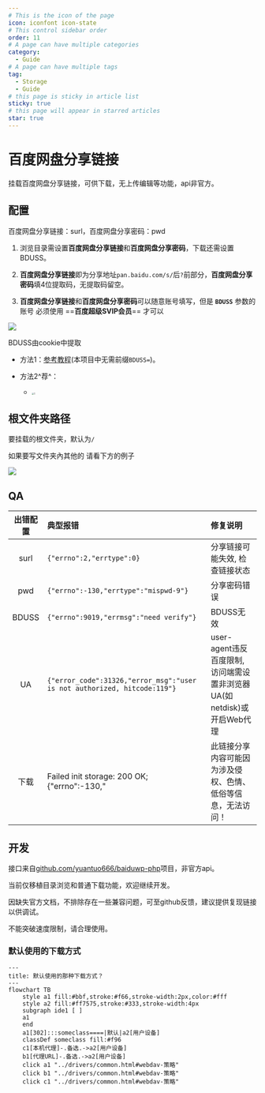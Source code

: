 ```yaml
---
# This is the icon of the page
icon: iconfont icon-state
# This control sidebar order
order: 11
# A page can have multiple categories
category:
  - Guide
# A page can have multiple tags
tag:
  - Storage
  - Guide
# this page is sticky in article list
sticky: true
# this page will appear in starred articles
star: true
---
```


# 百度网盘分享链接

挂载百度网盘分享链接，可供下载，无上传编辑等功能，api非官方。



## **配置**

百度网盘分享链接：surl，百度网盘分享密码：pwd

1. 浏览目录需设置**百度网盘分享链接**和**百度网盘分享密码**，下载还需设置BDUSS。

2. **百度网盘分享链接**即为分享地址`pan.baidu.com/s/`后`?`前部分，**百度网盘分享密码**填4位提取码，无提取码留空。

3. **百度网盘分享链接**和**百度网盘分享密码**可以随意账号填写，但是 **`BDUSS`** 参数的账号 必须使用 ==**百度超级SVIP会员**== 才可以

![](/img/drivers/baidu/add_bd_share.png)

BDUSS由cookie中提取

- 方法1：[参考教程](http://pandownload.net/faq/cookie.html)(本项目中无需前缀`BDUSS=`)。

- 方法2^荐^：
  - <img src="/img/drivers/baidu/BDUSS.png" alt="1" style="zoom:30%;" />



## **根文件夹路径**

要挂载的根文件夹，默认为`/`

如果要写文件夹內其他的 请看下方的例子

![](/img/drivers/baidu/bd_share_test.png)



## **QA**

|出错配置|典型报错|修复说明|
|:-:|:--|:--|
|surl|`{"errno":2,"errtype":0}`|分享链接可能失效, 检查链接状态|
|pwd|`{"errno":-130,"errtype":"mispwd-9"}`|分享密码错误|
|BDUSS|`{"errno":9019,"errmsg":"need verify"}`|BDUSS无效|
|UA|`{"error_code":31326,"error_msg":"user is not authorized, hitcode:119"}`|user-agent违反百度限制, 访问端需设置非浏览器UA(如netdisk)或开启Web代理|
|下载|Failed init storage: 200 OK; {"errno":-130,"|此链接分享内容可能因为涉及侵权、色情、低俗等信息，无法访问！|

## **开发**

接口来自[github.com/yuantuo666/baiduwp-php](https://github.com/yuantuo666/baiduwp-php)项目，非官方api。

当前仅移植目录浏览和普通下载功能，欢迎继续开发。

因缺失官方文档，不排除存在一些兼容问题，可至github反馈，建议提供复现链接以供调试。

不能突破速度限制，请合理使用。



<!-- @include: baidu.md{128-180} -->



### **默认使用的下载方式**

```mermaid
---
title: 默认使用的那种下载方式？
---
flowchart TB
    style a1 fill:#bbf,stroke:#f66,stroke-width:2px,color:#fff
    style a2 fill:#ff7575,stroke:#333,stroke-width:4px
    subgraph ide1 [ ]
    a1
    end
    a1[302]:::someclass====|默认|a2[用户设备]
    classDef someclass fill:#f96
    c1[本机代理]-.备选.->a2[用户设备]
    b1[代理URL]-.备选.->a2[用户设备]
    click a1 "../drivers/common.html#webdav-策略"
    click b1 "../drivers/common.html#webdav-策略"
    click c1 "../drivers/common.html#webdav-策略"
```

